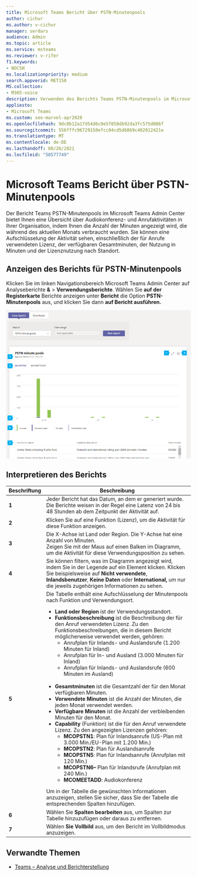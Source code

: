 ```yaml
---
title: Microsoft Teams Bericht über PSTN-Minutenpools
author: cichur
ms.author: v-cichur
manager: serdars
audience: Admin
ms.topic: article
ms.service: msteams
ms.reviewer: v-rifer
f1.keywords:
- NOCSH
ms.localizationpriority: medium
search.appverid: MET150
MS.collection:
- M365-voice
description: Verwenden des Berichts Teams PSTN-Minutenpools im Microsoft Teams Admin Center zum Anzeigen der in Ihrer Organisation verbrauchten Minuten während des aktuellen Monats
appliesto:
- Microsoft Teams
ms.custom: seo-marvel-apr2020
ms.openlocfilehash: 9dc0b12a17d54d6c0e5f858db92da3fc575d086f
ms.sourcegitcommit: 556fffc96729150efcc04cd5d6069c402012421e
ms.translationtype: MT
ms.contentlocale: de-DE
ms.lasthandoff: 08/26/2021
ms.locfileid: "58577749"
---
```

# <a name="microsoft-teams-pstn-minute-pools-report"></a>Microsoft Teams Bericht über PSTN-Minutenpools

Der Bericht Teams PSTN-Minutenpools im Microsoft Teams Admin Center bietet Ihnen eine Übersicht über Audiokonferenz- und Anrufaktivitäten in Ihrer Organisation, indem Ihnen die Anzahl der Minuten angezeigt wird, die während des aktuellen Monats verbraucht wurden. Sie können eine Aufschlüsselung der Aktivität sehen, einschließlich der für Anrufe verwendeten Lizenz, der verfügbaren Gesamtminuten, der Nutzung in Minuten und der Lizenznutzung nach Standort.

## <a name="view-the-pstn-minute-pools-report"></a>Anzeigen des Berichts für PSTN-Minutenpools

Klicken Sie im linken Navigationsbereich Microsoft Teams Admin Center auf Analyseberichte **&**  >  **Verwendungsberichte**. Wählen Sie **auf der Registerkarte** Berichte anzeigen unter **Bericht** die Option **PSTN-Minutenpools** aus, und klicken Sie dann **auf Bericht ausführen.**

![Screenshot des Berichts Teams PSTN-Minutenpools im Admin Center](../media/teams-reports-pstn-minute-pools-with-callouts.png "Screenshot des Berichts Teams PSTN-Minutenpools im Microsoft Teams Admin Center mit nummerierten Anrufen")

## <a name="interpret-the-report"></a>Interpretieren des Berichts

|Beschriftung |Beschreibung  |
|--------|-------------|
|**1**   |Jeder Bericht hat das Datum, an dem er generiert wurde. Die Berichte weisen in der Regel eine Latenz von 24 bis 48 Stunden ab dem Zeitpunkt der Aktivität auf. |
|**2**   |Klicken Sie auf eine Funktion (Lizenz), um die Aktivität für diese Funktion anzeigen. |
|**3**   |Die X-Achse ist Land oder Region. Die Y-Achse hat eine Anzahl von Minuten. <br>Zeigen Sie mit der Maus auf einen Balken im Diagramm, um die Aktivität für diese Verwendungsposition zu sehen.  |
|**4**   |Sie können filtern, was im Diagramm angezeigt wird, indem Sie in der Legende auf ein Element klicken. Klicken Sie beispielsweise auf **Nicht verwendete**, **Inlandsbenutzer**, **Keine Daten** oder **International,** um nur die jeweils zugehörigen Informationen zu sehen. |
|**5**   |Die Tabelle enthält eine Aufschlüsselung der Minutenpools nach Funktion und Verwendungsort. <ul><li>**Land oder Region** ist der Verwendungsstandort. </li><li>**Funktionsbeschreibung** ist die Beschreibung der für den Anruf verwendeten Lizenz.  Zu den Funktionsbeschreibungen, die in diesem Bericht möglicherweise verwendet werden, gehören: <ul><li>Anrufplan für Inlands- und Auslandsrufe (1.200 Minuten für Inland)</li><li>Anrufplan für In- und Ausland (3.000 Minuten für Inland)</li><li>Anrufplan für Inlands- und Auslandsrufe (600 Minuten im Ausland)</li></ul></li><br><li>**Gesamtminuten** ist die Gesamtzahl der für den Monat verfügbaren Minuten.</li><li>**Verwendete Minuten** ist die Anzahl der Minuten, die jeden Monat verwendet werden.</li> <li>**Verfügbare Minuten** ist die Anzahl der verbleibenden Minuten für den Monat.</li><li>**Capability** (Funktion) ist die für den Anruf verwendete Lizenz. Zu den angezeigten Lizenzen gehören:<ul><li>**MCOPSTN1**: Plan für Inlandsanrufe (US-Plan mit 3.000 Min./EU-Plan mit 1.200 Min.)</li><li>**MCOPSTN2**: Plan für Auslandsanrufe</li><li>**MCOPSTN5**: Plan für Inlandsanrufe (Anrufplan mit 120 Min.)</li><li>**MCOPSTN6–** Plan für Inlandsrufe (Anrufplan mit 240 Min.)</li><li>**MCOMEETADD**: Audiokonferenz</li></ul></li> </ul> Um in der Tabelle die gewünschten Informationen anzuzeigen, stellen Sie sicher, dass Sie der Tabelle die entsprechenden Spalten hinzufügen.|
|**6**   |Wählen Sie **Spalten bearbeiten** aus, um Spalten zur Tabelle hinzuzufügen oder daraus zu entfernen.|
|**7**   |Wählen **Sie Vollbild** aus, um den Bericht im Vollbildmodus anzuzeigen.|

## <a name="related-topics"></a>Verwandte Themen

- [Teams – Analyse und Berichterstellung](teams-reporting-reference.md)
